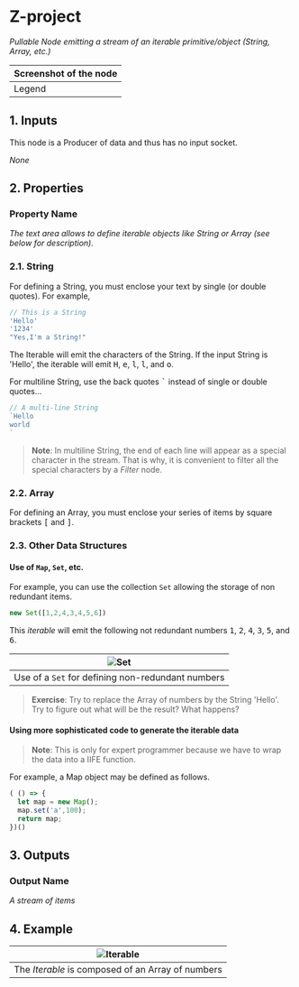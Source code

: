 # Z-project

_Pullable Node emitting a stream of an iterable primitive/object (String, Array, etc.)_

| Screenshot of the node |
|------------------------|
|Legend|


## 1. Inputs

This node is a Producer of data and thus has no input socket.

_None_

## 2. Properties
   
### Property Name

_The text area allows to define iterable objects like String or Array (see below for description)._

### 2.1. String

For defining a String, you must enclose your text by single (or double quotes). For example,

```javascript
// This is a String
'Hello'
'1234'
"Yes,I'm a String!"
```
The Iterable will emit the characters of the String. If the input String is 'Hello', the iterable will emit <kbd>H</kbd>, <kbd>e</kbd>, <kbd>l</kbd>, <kbd>l</kbd>, and <kbd>o</kbd>.

For multiline String, use the back quotes <kbd>`</kbd> instead of single or double quotes...
```javascript
// A multi-line String
`Hello
world
`
```
> **Note**: In multiline String, the end of each line will appear as a special character in the stream. That is why, it is convenient to filter all the special characters by a _Filter_ node.

### 2.2. Array

For defining an Array, you must enclose your series of items by square brackets <kbd>[</kbd> and <kbd>]</kbd>.

### 2.3. Other Data Structures

#### Use of `Map`, `Set`, etc.

For example, you can use the collection `Set` allowing the storage of non redundant items.

```javascript
new Set([1,2,4,3,4,5,6])
```
This _iterable_ will emit the following not redundant numbers <kbd>1</kbd>, <kbd>2</kbd>, <kbd>4</kbd>, <kbd>3</kbd>, <kbd>5</kbd>, and <kbd>6</kbd>.

| ![Set](./img/iterable_set.png) |
|------------------------|
|Use of a `Set` for defining non-redundant numbers|

> **Exercise**: Try to replace the Array of numbers by the String 'Hello'. Try to figure out what will be the result? What happens?

#### Using more sophisticated code to generate the iterable data

> **Note**: This is only for expert programmer because we have to wrap the data into a IIFE function.

For example, a Map object may be defined as follows.

```javascript
( () => {
  let map = new Map();
  map.set('a',100);
  return map;
})()
```


## 3. Outputs

### Output Name

_A stream of items_

## 4. Example

| ![Iterable](./img/first_example.png) |
|------------------------|
|The _Iterable_ is composed of an Array of numbers|


